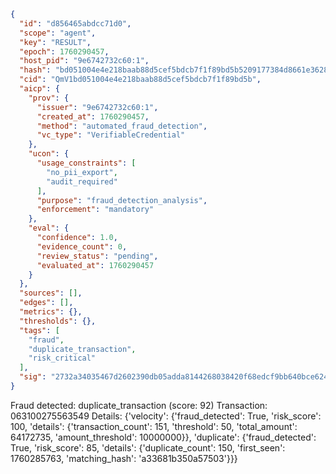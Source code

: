 ```json
{
  "id": "d856465abdcc71d0",
  "scope": "agent",
  "key": "RESULT",
  "epoch": 1760290457,
  "host_pid": "9e6742732c60:1",
  "hash": "bd051004e4e218baab88d5cef5bdcb7f1f89bd5b5209177384d8661e36281e01",
  "cid": "QmV1bd051004e4e218baab88d5cef5bdcb7f1f89bd5b",
  "aicp": {
    "prov": {
      "issuer": "9e6742732c60:1",
      "created_at": 1760290457,
      "method": "automated_fraud_detection",
      "vc_type": "VerifiableCredential"
    },
    "ucon": {
      "usage_constraints": [
        "no_pii_export",
        "audit_required"
      ],
      "purpose": "fraud_detection_analysis",
      "enforcement": "mandatory"
    },
    "eval": {
      "confidence": 1.0,
      "evidence_count": 0,
      "review_status": "pending",
      "evaluated_at": 1760290457
    }
  },
  "sources": [],
  "edges": [],
  "metrics": {},
  "thresholds": {},
  "tags": [
    "fraud",
    "duplicate_transaction",
    "risk_critical"
  ],
  "sig": "2732a34035467d2602390db05adda8144268038420f68edcf9bb640bce624380"
}
```

Fraud detected: duplicate_transaction (score: 92)
Transaction: 063100275563549
Details: {'velocity': {'fraud_detected': True, 'risk_score': 100, 'details': {'transaction_count': 151, 'threshold': 50, 'total_amount': 64172735, 'amount_threshold': 10000000}}, 'duplicate': {'fraud_detected': True, 'risk_score': 85, 'details': {'duplicate_count': 150, 'first_seen': 1760285763, 'matching_hash': 'a33681b350a57503'}}}